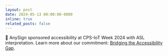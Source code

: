 ```yaml
---
layout: post
date: 2024-05-13 00:00:00-0800
inline: true
related_posts: false
---
```


[//]: # (🤝 Our team, [AnySign]&#40;https://anysign.net&#41;, is proud to be the accessibility sponsor)

[//]: # (for [CPS-IoT Week 2024]&#40;https://cps-iot-week2024.ie.cuhk.edu.hk/&#41; in Hong Kong, offering ASL)


[//]: # (interpretation. We’re thrilled to have supported the first sign language presentation at CPS-IoT Week. Additionally, we)

[//]: # (presented our work on Sensor+AR at the [FMSys]&#40;https://fmsys24.github.io/&#41;.)

🤝 AnySign sponsored accessibility at CPS-IoT Week 2024 with ASL interpretation. Learn more about our commitment:
[Bridging the Accessibility Gap](https://medium.com/@yunqiguo/why-we-keep-sponsoring-accessibility-in-tech-conferences-d217fc8a2530).
